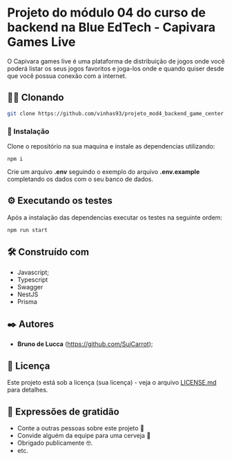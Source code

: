 # Projeto do módulo 04 do curso de backend na Blue EdTech - Capivara Games Live

O Capivara games live é uma plataforma de distribuição de jogos onde você poderá listar os seus jogos favoritos e joga-los onde e quando quiser desde que você possua conexão com a internet.

## 👯‍♀️ Clonando

```bash
git clone https://github.com/vinhas93/projeto_mod4_backend_game_center.git
```

### 🔧 Instalação

Clone o repositório na sua maquina e instale as dependencias utilizando:

```
npm i
```

Crie um arquivo **.env** seguindo o exemplo do arquivo **.env.example** completando os dados com o seu banco de dados.

## ⚙️ Executando os testes

Após a instalação das dependencias executar os testes na seguinte ordem:

```
npm run start
```

## 🛠️ Construído com

* Javascript; 
* Typescript
* Swagger
* NestJS
* Prisma

## ✒️ Autores

* **Bruno de Lucca** (https://github.com/SuiCarrot);

## 📄 Licença

Este projeto está sob a licença (sua licença) - veja o arquivo [LICENSE.md](https://github.com/SuiCarrot/BLUE-M03-BKE-P04-Backend/blob/main/LICENSE) para detalhes.

## 🎁 Expressões de gratidão

* Conte a outras pessoas sobre este projeto 📢
* Convide alguém da equipe para uma cerveja 🍺 
* Obrigado publicamente 🤓.
* etc.
